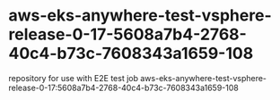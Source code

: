 # aws-eks-anywhere-test-vsphere-release-0-17-5608a7b4-2768-40c4-b73c-7608343a1659-108
repository for use with E2E test job aws-eks-anywhere-test-vsphere-release-0-17:5608a7b4-2768-40c4-b73c-7608343a1659-108
